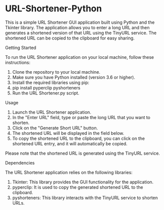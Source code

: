 # URL-Shortener-Python

This is a simple URL Shortener GUI application built using Python and the Tkinter library. The application allows you to enter a long URL and then generates a shortened version of that URL using the TinyURL service. The shortened URL can be copied to the clipboard for easy sharing.

Getting Started

To run the URL Shortener application on your local machine, follow these instructions:

1. Clone the repository to your local machine.
2. Make sure you have Python installed (version 3.6 or higher).
3. Install the required libraries using pip:
4. pip install pyperclip pyshorteners
5. Run the URL Shortener.py script.

Usage
1. Launch the URL Shortener application.
2. In the "Enter URL" field, type or paste the long URL that you want to shorten.
3. Click on the "Generate Short URL" button.
4. The shortened URL will be displayed in the field below.
5. To copy the shortened URL to the clipboard, you can click on the shortened URL entry, and it will automatically be copied.

Please note that the shortened URL is generated using the TinyURL service.

Dependencies

The URL Shortener application relies on the following libraries:

1. Tkinter: This library provides the GUI functionality for the application.
2. pyperclip: It is used to copy the generated shortened URL to the clipboard.
3. pyshorteners: This library interacts with the TinyURL service to shorten URLs.
